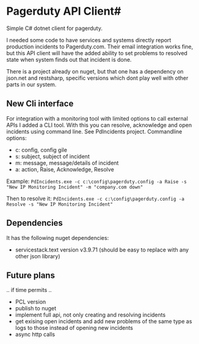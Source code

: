 # Pagerduty API Client#

Simple C# dotnet client for pagerduty.

I needed some code to have services and systems directly report production incidents to Pagerduty.com. Their email integration works fine, but this API client will have the added ability to set problems to resolved state when system finds out that incident is done.

There is a project already on nuget, but that one has a dependency on json.net and restsharp, specific versions which dont play well with other parts in our system.

## New Cli interface ##

For integration with a monitoring tool with limited options to call external APIs I added a CLI tool. With this you can resolve, acknowledge and open incidents using command line. See PdIncidents project. Commandline options:  
 - c: config, config gile
 - s: subject, subject of incident
 - m: message, message/details of incident
 - a: action, Raise, Acknowledge, Resolve

Example:
`PdIncidents.exe -c c:\config\pagerduty.config -a Raise -s "New IP Monitoring Incident" -m "company.com down" `

Then to resolve it:
`PdIncidents.exe -c c:\config\pagerduty.config -a Resolve -s "New IP Monitoring Incident"`


## Dependencies ##

It has the following nuget dependencies:

- servicestack.text version v3.9.71 (should be easy to replace with any other json library)

## Future plans ##

.. if time permits ..

- PCL version
- publish to nuget
- implement full api, not only creating and resolving incidents
- get exising open incidents and add new problems of the same type as logs to those instead of opening new incidents
- async http calls
